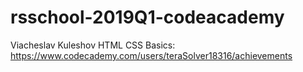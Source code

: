 # rsschool-2019Q1-codeacademy

Viacheslav Kuleshov
HTML CSS Basics: https://www.codecademy.com/users/teraSolver18316/achievements

